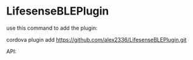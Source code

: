 LifesenseBLEPlugin
==================

use this command to add the plugin:

cordova plugin add https://github.com/alex2336/LifesenseBLEPlugin.git

API:
